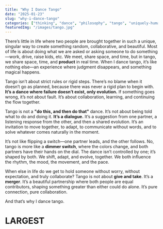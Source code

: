 ```yaml
---
title: "Why I Dance Tango"
date: "2025-01-23"
slug: "why-i-dance-tango"
categories: ["thinking", "dance", "philosophy", "tango", "uniquely-human"]
featuredImg: "/images/tango.jpg"
---
```


There’s little in life where two people are brought together in such a unique, singular way to create something random, collaborative, and beautiful. Most of life is about doing what we are asked or asking someone to do something—work, drive, raise kids, etc. We meet, share space, and time, but in tango, we share space, time, and **product** in real time. When I dance tango, it’s like nothing else—an experience where judgment disappears, and something magical happens.

Tango isn’t about strict rules or rigid steps. There’s no blame when it doesn’t go as planned, because there was never a rigid plan to begin with. **It’s a dance where failure doesn’t exist, only evolution.** If something goes wrong, it’s not about fault. It’s about collaboration, learning, and continuing the flow together.

Tango is not a **"do this, and then do that"** dance. It’s not about being told what to do and doing it. **It’s a dialogue.** It’s a suggestion from one partner, a listening response from the other, and then a shared evolution. It’s an invitation to move together, to adapt, to communicate without words, and to solve whatever comes naturally in the moment.

It’s not like flipping a switch—one partner leads, and the other follows. No, tango is more like a **dimmer switch**, where the colors change, and both partners have their hands on the dial. The dance isn’t controlled by one; it’s shaped by both. We shift, adapt, and evolve, together. We both influence the rhythm, the mood, the movement, and the pace.

When else in life do we get to hold someone without worry, without expectation, and truly collaborate? Tango is not about **give and take**. It’s a **merger**. It’s a beautiful partnership where both people are equal contributors, shaping something greater than either could do alone. It’s pure connection, pure collaboration.

And that’s why I dance tango.  
# **LARGEST**  